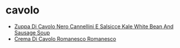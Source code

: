 # cavolo

 * [Zuppa Di Cavolo Nero Cannellini E Salsicce Kale White Bean And Sausage Soup](../../index/z/zuppa-di-cavolo-nero-cannellini-e-salsicce-kale-white-bean-and-sausage-soup-363386.json)
 * [Crema Di Cavolo Romanesco Romanesco](../../index/c/crema-di-cavolo-romanesco-romanesco.json)
